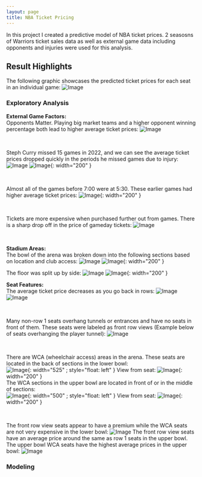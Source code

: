 ```yaml
---
layout: page
title: NBA Ticket Pricing
---
```

In this project I created a predictive model of NBA ticket prices. 2 seasosns of Warriors ticket sales data as well as external game data including opponents and injuries were used for this analysis.


## Result Highlights
The following graphic showcases the predicted ticket prices for each seat in an individual game:
![Image](/assets/images/arena_map.png)

### Exploratory Analysis
**External Game Factors:** &nbsp;<br>
Opponents Matter. Playing big market teams and a higher opponent winning percentage both lead to higher average ticket prices:
![Image](/assets/images/opps.jpeg)

&nbsp;<br>

Steph Curry missed 15 games in 2022, and we can see the average ticket prices dropped quickly in the periods he missed games due to injury:
![Image](/assets/images/curry_graph.jpeg)
![Image](/assets/images/curry_22.jpeg){: width="200" }

&nbsp;<br>

Almost all of the games before 7:00 were at 5:30. These earlier games had higher average ticket prices:
![Image](/assets/images/times.jpeg){: width="200" }

&nbsp;<br>

Tickets are more expensive when purchased further out from games. There is a sharp drop off in the price of gameday tickets:
![Image](/assets/images/days_out.jpg)

&nbsp;<br>

**Stadium Areas:** &nbsp;<br>
The bowl of the arena was broken down into the following sections based on location and club access:
![Image](/assets/images/sections.jpeg)
![Image](/assets/images/sec_prices.jpg){: width="200" }



The floor was split up by side:
![Image](/assets/images/floor.jpg)
![Image](/assets/images/floor_avgs.jpg){: width="200" }

**Seat Features:** &nbsp;<br>
The average ticket price decreases as you go back in rows:
![Image](/assets/images/lb_rows.jpg)
![Image](/assets/images/ub_rows.jpg)

&nbsp;<br>

Many non-row 1 seats overhang tunnels or entrances and have no seats in front of them. These seats were labeled as front row views (Example below of seats overhanging the player tunnel):
![Image](/assets/images/frv.jpg)

&nbsp;<br>

There are WCA (wheelchair access) areas in the arena. These seats are located in the back of sections in the lower bowl: &nbsp;<br>
![Image](/assets/images/wca_lb_graph.jpg){: width="525" ; style="float: left" }
View from seat: ![Image](/assets/images/wca_lb_view.jpg){: width="200" } &nbsp;<br>
The WCA sections in the upper bowl are located in front of or in the middle of sections: &nbsp;<br>
![Image](/assets/images/wca_ub_graph.jpg){: width="500" ; style="float: left" } 
View from seat: ![Image](/assets/images/wca_ub_view.jpg){: width="200" }


&nbsp;<br>

The front row view seats appear to have a premium while the WCA seats are not very expensive in the lower bowl:
![Image](/assets/images/lb_rows2.jpg)
The front row view seats have an average price around the same as row 1 seats in the upper bowl. The upper bowl WCA seats have the highest average prices in the upper bowl:
![Image](/assets/images/ub_rows2.jpg)

### Modeling

